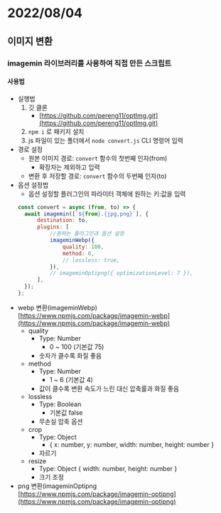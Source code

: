 # 2022/08/04

## 이미지 변환

### imagemin 라이브러리를 사용하여 직접 만든 스크립트

#### 사용법

- 실행법
  1. 깃 클론
     - [https://github.com/pereng11/optImg.git](https://github.com/pereng11/optImg.git)
  2. `npm i` 로 패키지 설치
  3. js 파일이 있는 폴더에서 `node convert.js` CLI 명령어 입력
- 경로 설정
  - 원본 이미지 경로: `convert` 함수의 첫번째 인자(from)
    - 확장자는 제외하고 입력
  - 변환 후 저장할 경로: `convert` 함수의 두번째 인자(to)
- 옵션 설정법
  - 옵션 설정할 플러그인의 파라미터 객체에 원하는 키:값을 입력
  ```jsx
  const convert = async (from, to) => {
  	await imagemin([`${from}.{jpg,png}`], {
  		destination: to,
  		plugins: [
  			//원하는 플러그인과 옵션 설정
  			imageminWebp({
  				quality: 100,
  				method: 6,
  				// lossless: true,
  			}),
  			// imageminOptipng({ optimizationLevel: 7 }),
  		],
  	});
  };
  ```
- webp 변환(imageminWebp)
  [https://www.npmjs.com/package/imagemin-webp](https://www.npmjs.com/package/imagemin-webp)
  - quality
    - Type: Number
      - 0 ~ 100 (기본값 75)
    - 숫자가 클수록 화질 좋음
  - method
    - Type: Number
      - 1 ~ 6 (기본값 4)
    - 값이 클수록 변환 속도가 느린 대신 압축률과 화질 좋음
  - lossless
    - Type: Boolean
      - 기본값 false
    - 무손실 압축 옵션
  - crop
    - Type: Object
      - { x: number, y: number, width: number, height: number }
    - 자르기
  - resize
    - Type: Object { width: number, height: number }
    - 크기 조정
- png 변환(imageminOptipng
  [https://www.npmjs.com/package/imagemin-optipng](https://www.npmjs.com/package/imagemin-optipng)
